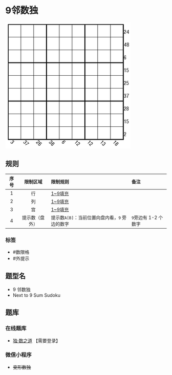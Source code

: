 # 9邻数独
<!-- START doctoc generated TOC please keep comment here to allow auto update -->
<!-- DON'T EDIT THIS SECTION, INSTEAD RE-RUN doctoc TO UPDATE -->

<!-- END doctoc generated TOC please keep comment here to allow auto update -->

![题](../../../images/sudoku/9邻数独.png)

## 规则

| 序号  |  限制区域   | 限制规则                         | 备注             |
|:---:|:-------:|:-----------------------------|:---------------|
|  1  |    行    | [1~9填充]                      |                |
|  2  |    列    | [1~9填充]                      |                |
|  3  |    宫    | [1~9填充]                      |                |
|  4  | 提示数（盘外） | 提示数`A[B]`：当前位置向盘内看，`9` 旁边的数字 | `9`旁边有 1-2 个数字 |

### 标签

- #数限格
- #外提示

## 题型名

- 9 邻数独
- Next to 9 Sum Sudoku

## 题库

### 在线题库

- [独·数之道](http://www.sudokufans.org.cn/lx/game.index.php?type=9n) 【需要登录】

### 微信小程序

- ~~变形数独~~

[1~9填充]: ../../../rules/rules.md#1to9填充
